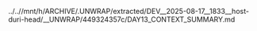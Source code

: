 ../..//mnt/h/ARCHIVE/.UNWRAP/extracted/DEV__2025-08-17__1833__host-duri-head/__UNWRAP/449324357c/DAY13_CONTEXT_SUMMARY.md